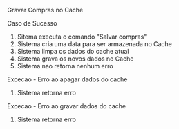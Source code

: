 Gravar Compras no Cache

Caso de Sucesso

1. Sitema executa o comando "Salvar compras"
2. Sistema cria uma data para ser armazenada no Cache
3. Sistema limpa os dados do cache atual
4. Sistema grava os novos dados no Cache
5. Sistema nao retorna nenhum erro

Excecao - Erro ao apagar dados do cache
1. Sistema retorna erro

Excecao - Erro ao gravar dados do cache
1. Sistema retorna erro